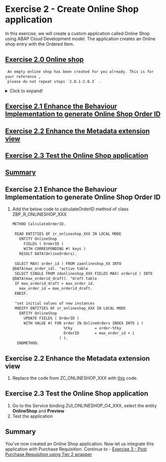 # Exercise 2 - Create Online Shop application

In this exercise, we will create a custom application called Online Shop using ABAP Cloud Development model. The application creates an Online shop entry with the Ordered Item.

## [Exercise 2.0 Online shop](#exercise-20-online-shop)

     An empty online shop has been created for you already. This is for your reference , 
     please do not repeat steps `2.0.1-2.0.3` . 
<details> 
<summary>Click to expand!</summary>
   
**Exercise 2.0.1** Create Package
1. In ADT, Goto **Project Explorer**. From the context menu of the ABAP Project, select **New -> ABAP Package**.

   &emsp;**Give the below information:**
   
   &emsp;&emsp;**Name:** Z_ONLINESHOP_XXX  
   &emsp;&emsp;**Description**: Tier 2 for Purchase Requisition Wrapper  
   &emsp;&emsp;Select **Add to favorite package**  
   &emsp;&emsp;**Super Package**: ZLOCAL   
   &emsp;&emsp;**Package Type**: Development
   <br>
   <br>    
   &emsp;<img width="335" alt="image" src="https://github.com/SAP-samples/teched2023-DT168/assets/106324991/da9e7a02-769d-4e16-bd5e-6a49fc99af59">
   <br>
1. Press **Next** and verify the SWC is LOCAL
2. Press **Next**, Choose TR HE4K917701 and **Finish**
![](images/TR.png)

**Exercise 2.0.2** Create database table
1. From the context menu of the package **Z_ONLINESHOP_XXX**, choose **New** --> **Other Repository Object**, search for 'database table' and enter the following information:  
&emsp;&emsp;i. **Name**: zaonlineshop_xxx  
&emsp;&emsp;ii.**Description**: Online Shop data  
&emsp;&emsp;iii. Press **Next** and select the transport request and choose **Finish**  
2. Enter the below code and activate
   
   ```
   @EndUserText.label : 'Online Shop'
   @AbapCatalog.enhancement.category : #NOT_EXTENSIBLE
   @AbapCatalog.tableCategory : #TRANSPARENT
   @AbapCatalog.deliveryClass : #A
   @AbapCatalog.dataMaintenance : #NOT_ALLOWED
   define table zaonlineshop_xxx {
     key client               : mandt not null;
     key order_uuid           : sysuuid_x16 not null;
     order_id                 : abap.char(10);
     order_item_id            : abap.char(40);
     @Semantics.amount.currencyCode : 'zaonlineshop_xxx.currency'
     order_item_price         : abap.curr(11,2);
     order_item_quantity      : abap.numc(4);
     currency                 : abap.cuky;
     overall_status_indicator : zos_status;
     delivery_date            : abap.dats;
     notes                    : abap.string(256);
     purchase_requisition     : abap.char(20);
     purch_rqn_creation_date  : abap.dats;
     created_by               : abp_creation_user;
     created_at               : abp_creation_tstmpl;
     last_changed_by          : abp_lastchange_user;
     last_changed_at          : abp_lastchange_tstmpl;
     local_last_changed_at    : abp_locinst_lastchange_tstmpl;
   }

**Exercise 2.0.3** Generate Transactional UI Service
1. Select the table created **zaonlineshop_xxx** and from context menu, choose **Generate ABAP Repository Objects**. Select **ABAP RESTful Application Programming Model: UI Service**

   <img width="353" alt="image" src="https://github.com/SAP-samples/teched2023-DT168/assets/102820487/cb3b4526-a1eb-4b8f-858d-47c48e28ec69">  

2. Give the below information in the wizard:
     i. **Data Model**:  
     &emsp;&emsp;**Data Definition Name**: ZR_ONLINESHOP_XXX  
     &emsp;&emsp;**Alias Name**: OnlineShop  
     ii. **Behavior**:  
     &emsp;&emsp;**Implementation Class**: ZBP_R_ONLINESHOP_XXX  
     &emsp;&emsp;**Draft Table Name**: ZDONLINESHOP_XXX  
     iii.**Service Projection**: ZC_ONLINESHOP_XXX  
     iv. **Business Service**:  
     &emsp;&emsp;**Service Definition**: ZUI_ONLINESHOP_XXX  
     &emsp;&emsp;**Service Binding**: ZUI_V4_ONLINESHOP_XXX  
   Press **Next**  
3. Review the names of the repository objects that are going to be generated and Press **Next**

   &emsp;&emsp;![image](https://github.com/SAP-samples/teched2023-DT168/assets/102820487/1ecb4da4-57bf-43b9-842e-4a6d66731589)

   Choose the transport request HE4K917701 and press **Finish**

   
5. **Publish** the Service Binding ZUI_V4_ONLINESHOP_XXX

**Exercise 2.0.4** Enhance the BO to add Purchase Requisition details 

1. Add fields for Order ID, Purchase Requisition and Purchase Requistion creation date to list of read only fields and add determination to generate the Online Shop Order ID. The modified code should look like below:

   ```
   managed implementation in class ZBP_R_ONLINESHOP_XXX unique;
   strict ( 2 );
   with draft;
   
   define behavior for ZR_ONLINESHOP_XXX alias OnlineShop
   persistent table zaonlineshop_xxx
   draft table zdonlineshop_xxx
   etag master LocalLastChangedAt
   lock master total etag LastChangedAt
   authorization master ( global )
   
   {
     field ( readonly )
     OrderID,
     PurchaseRequisition,
     PurchRqnCreationDate,
     CreatedBy,
     CreatedAt,
     LastChangedBy,
     LastChangedAt,
     LocalLastChangedAt;
   
     field ( numbering : managed )
     OrderUUID;
   
     create;
     update;
     delete;
   
     determination CalculateOrderID on save { create; }
   
     draft action Edit;
     draft action Activate;
     draft action Discard;
     draft action Resume;
     draft determine action Prepare;
   
     mapping for ZAONLINESHOP_xxx
     {
       OrderUUID = ORDER_UUID;
       OrderID = ORDER_ID;
       OrderItemID = ORDER_ITEM_ID;
       OrderItemPrice = ORDER_ITEM_PRICE;
       OrderItemQuantity = ORDER_ITEM_QUANTITY;
       Currency = CURRENCY;
       OverallStatusIndicator = OVERALL_STATUS_INDICATOR;
       DeliveryDate = DELIVERY_DATE;
       Notes = NOTES;
       PurchaseRequisition = PURCHASE_REQUISITION;
       PurchRqnCreationDate = PURCH_RQN_CREATION_DATE;
       CreatedBy = CREATED_BY;
       CreatedAt = CREATED_AT;
       LastChangedBy = LAST_CHANGED_BY;
       LastChangedAt = LAST_CHANGED_AT;
       LocalLastChangedAt = LOCAL_LAST_CHANGED_AT;
     }
   }
1. Press **Ctrl+1** on the added determination CalculateOrderID to load the quickassist. Select the promt to add corresponding method to the behavior implementation.

&emsp;&emsp;&emsp;&emsp;![image](https://github.com/SAP-samples/teched2023-DT168/assets/102820487/61fb28be-7749-43f4-ab60-b98da7f80681)  

</details> 


## [Exercise 2.1 Enhance the Behaviour Implementation to generate Online Shop Order ID](#exercise-21-enhance-the-behaviour-implementation-to-generate-online-shop-order-id)  

## [Exercise 2.2 Enhance the Metadata extension view](#exercise-22-enhance-the-metadata-extension-view-1)  

## [Exercise 2.3 Test the Online Shop application](#exercise-23-test-the-online-shop-application-1)  

## [Summary](#summary-1)


    
## Exercise 2.1 Enhance the Behaviour Implementation to generate Online Shop Order ID

1. Add the below code to calculateOrderID method of class ZBP_R_ONLINESHOP_XXX   

   ```
   METHOD CalculateOrderID.

    READ ENTITIES OF zr_onlineshop_XXX IN LOCAL MODE
      ENTITY OnlineShop
        FIELDS ( OrderID )
        WITH CORRESPONDING #( keys )
      RESULT DATA(OnlineOrders).

    SELECT MAX( order_id ) FROM zaonlineshop_XX INTO @DATA(max_order_id). "active table
    SELECT SINGLE FROM zdonlineshop_XXX FIELDS MAX( orderid ) INTO @DATA(max_orderid_draft). "draft table
    IF max_orderid_draft > max_order_id.
      max_order_id = max_orderid_draft.
    ENDIF.

    "set initial values of new instances
    MODIFY ENTITIES OF zr_onlineshop_XXX IN LOCAL MODE
      ENTITY OnlineShop
        UPDATE FIELDS ( OrderID )
        WITH VALUE #( FOR order IN OnlineOrders INDEX INTO i (
                          %tky          = order-%tky
                          OrderID       = max_order_id + i
                        ) ).
     ENDMETHOD.
   
## Exercise 2.2 Enhance the Metadata extension view
1. Replace the code from ZC_ONLINESHOP_XXX with [this](../src/zc_onlineshop_xxx_mde.txt) code.
   
## Exercise 2.3 Test the Online Shop application
1. Go to the Service binding ZUI_ONLINESHOP_O4_XXX, select the entity **OnlineShop** and **Preview**  
2. Test the application
## Summary
You've now created an Online Shop application. Now let us integrate this application with Purchase Requisition.
Continue to - [Exercise 3 - Post Purchase Requisition using Tier 2 wrapper ](../ex3/README.MD)
